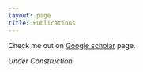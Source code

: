 ```yaml
---
layout: page
title: Publications
---
```


Check me out on [Google scholar](https://scholar.google.com/citations?user=SuKDQfoAAAAJ&hl=en&oi=ao) page.

*Under Construction*
